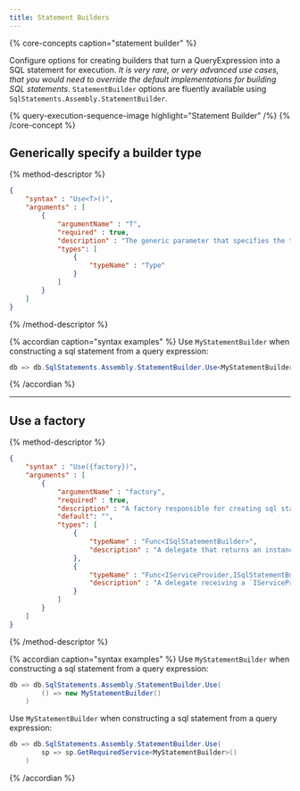 ```yaml
---
title: Statement Builders
---
```


{% core-concepts caption="statement builder" %}

Configure options for creating builders that turn a QueryExpression into a SQL statement for execution. *It is very rare, or very advanced use cases, that you would need to override the default implementations for building SQL statements*. `StatementBuilder` options are fluently available using `SqlStatements.Assembly.StatementBuilder`.

{% query-execution-sequence-image highlight="Statement Builder" /%}
{% /core-concept %}

## Generically specify a builder type
{% method-descriptor %}
```json
{
    "syntax" : "Use<T>()",
    "arguments" : [
        {
            "argumentName" : "T",
            "required" : true, 
            "description" : "The generic parameter that specifies the type of statement builder, where `T` is a `ISqlStatementBuilder`.  `T` must have a public parameterless constructor." ,
            "types": [
                { 
                    "typeName" : "Type"
                }
            ]
        }
    ]
}
```
{% /method-descriptor %}

{% accordian caption="syntax examples" %}
Use `MyStatementBuilder` when constructing a sql statement from a query expression:
```csharp
db => db.SqlStatements.Assembly.StatementBuilder.Use<MyStatementBuilder>()
```
{% /accordian %}

---

## Use a factory
{% method-descriptor %}
```json
{
    "syntax" : "Use({factory})",
    "arguments" : [
        {
            "argumentName" : "factory",
            "required" : true, 
            "description" : "A factory responsible for creating sql statement builders." ,
            "default": "",
            "types": [
                { 
                    "typeName" : "Func<ISqlStatementBuilder>", 
                    "description" : "A delegate that returns an instance of an `ISqlStatementBuilder`." 
                },
                { 
                    "typeName" : "Func<IServiceProvider,ISqlStatementBuilder>", 
                    "description" : "A delegate receiving a `IServiceProvider` that returns an instance of an `ISqlStatementBuilder`." 
                }
            ]
        }
    ]
}
```
{% /method-descriptor %}

{% accordian caption="syntax examples" %}
Use `MyStatementBuilder` when constructing a sql statement from a query expression:
```csharp
db => db.SqlStatements.Assembly.StatementBuilder.Use(
        () => new MyStatementBuilder()
    )
```

Use `MyStatementBuilder` when constructing a sql statement from a query expression:
```csharp
db => db.SqlStatements.Assembly.StatementBuilder.Use(
        sp => sp.GetRequiredService<MyStatementBuilder>()
    )
```
{% /accordian %}

